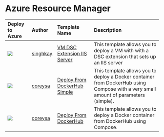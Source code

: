 # Azure Resource Manager

| Deploy to Azure  | Author                          | Template Name   | Description     | 
|:-----------------|:--------------------------------| :---------------| :---------------|
| <a href="https://azuredeploy.net/?repository=https://github.com/singhkay/VM-DSC-Extension-IIS-Server" target="_blank"><img src="http://azuredeploy.net/deploybutton.png"/></a> | [singhkay](https://github.com/singhkay) | [VM DSC Extension IIS Server](https://github.com/singhkay/VM-DSC-Extension-IIS-Server) | This template allows you to deploy a VM with with a DSC extension that sets up an IIS server |
| <a href="https://azuredeploy.net/?repository=https://github.com/coreysa/deploy-docker-container-simple" target="_blank"><img src="http://azuredeploy.net/deploybutton.png"/></a> | [coreysa](https://github.com/coreysa) | [Deploy From DockerHub Simple](https://github.com/coreysa/deploy-docker-container-simple) | This template allows you to deploy a Docker container from DockerHub using Compose with a very small amount of parameters (simple). 
| <a href="https://azuredeploy.net/?repository=https://github.com/coreysa/deploy-docker-container" target="_blank"><img src="http://azuredeploy.net/deploybutton.png"/></a> | [coreysa](https://github.com/coreysa) | [Deploy From DockerHub](https://github.com/coreysa/deploy-docker-container) | This template allows you to deploy a Docker container from DockerHub using Compose. 


